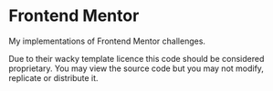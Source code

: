 # Frontend Mentor

My implementations of Frontend Mentor challenges.

Due to their wacky template licence this code should be considered proprietary.
You may view the source code but you may not modify, replicate or distribute it.
